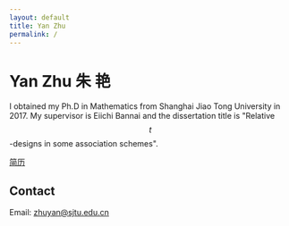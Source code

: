 ```yaml
---
layout: default
title: Yan Zhu
permalink: /
---
```


# Yan Zhu 朱 艳
I obtained my Ph.D in Mathematics from Shanghai Jiao Tong University in 2017. My supervisor is Eiichi Bannai and the dissertation title is "Relative $$t$$-designs in some association schemes".

[简历](data/cv20160430.pdf)

## Contact

Email: <zhuyan@sjtu.edu.cn>
